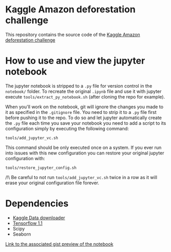 # Kaggle Amazon deforestation challenge

This repository contains the source code of the [Kaggle Amazon deforestation challenge](https://www.kaggle.com/c/planet-understanding-the-amazon-from-space)

# How to use and view the jupyter notebook
The jupyter notebook is stripped to a `.py` file for version control in the `notebook/` folder. To recreate the original `.ipynb` file and use it with jupyter execute `tools/extract_py_notebook.sh` (after cloning the repo for example).

When you'll work on the notebook, git will ignore the changes you made to it as specified in the `.gitignore` file. You need to strip it to a `.py` file first before pushing it to the repo.
To do so and let jupyter automatically create the `.py` file each time you save your notebook you need to add a script to its configuration simply by executing the following command:
```
tools/add_jupyter_vc.sh
```
This command should be only executed once on a system.
If you ever run into issues with this new configuration you can restore your original jupyter configuration with:
```
tools/restore_jupyter_config.sh
```
/!\ Be careful to not run `tools/add_jupyter_vc.sh` twice in a row as it will erase your original configuration file forever. 

# Dependencies

 - [Kaggle Data downloader](https://github.com/EKami/kaggle-data-downloader)
 - [Tensorflow 1.1](https://github.com/tensorflow/tensorflow/releases/tag/v1.1.0)
 - Scipy
 - Seaborn
 
 
 [Link to the associated gist preview of the notebook](https://gist.github.com/EKami/33ec0172590ab9f2e3a6b757c9f9dcb4)
